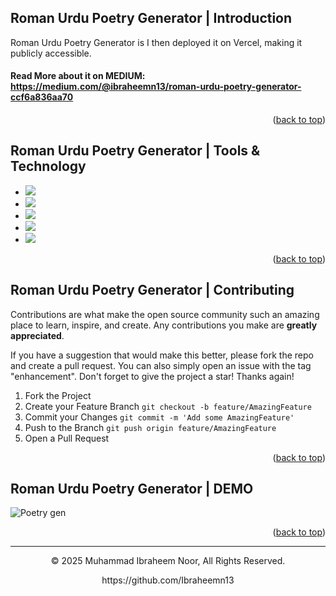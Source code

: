 <a name="readme-top"></a>
## Roman Urdu Poetry Generator | Introduction

Roman Urdu Poetry Generator is  I then deployed it on Vercel, making it publicly accessible.

#### Read More about it on MEDIUM: https://medium.com/@ibraheemn13/roman-urdu-poetry-generator-ccf6a836aa70

<p align="right">(<a href="#readme-top">back to top</a>)</p>

## Roman Urdu Poetry Generator | Tools & Technology
* <img src="https://img.shields.io/badge/NumPy-013243?logo=numpy&logoColor=fff&style=for-the-badge" />
* <img src="https://img.shields.io/badge/pandas-150458?logo=pandas&logoColor=fff&style=for-the-badge" />
* <img src="https://img.shields.io/badge/TensorFlow-FF6F00?logo=tensorflow&logoColor=fff&style=for-the-badge" />
* <img src="https://img.shields.io/badge/Streamlit-FF4B4B?logo=streamlit&logoColor=fff&style=for-the-badge" />
* <img src="https://img.shields.io/badge/Visual_Studio_Code-0078D4?style=for-the-badge&logo=visual%20studio%20code&logoColor=white" />

<p align="right">(<a href="#readme-top">back to top</a>)</p>

## Roman Urdu Poetry Generator | Contributing

Contributions are what make the open source community such an amazing place to learn, inspire, and create. Any contributions you make are **greatly appreciated**.

If you have a suggestion that would make this better, please fork the repo and create a pull request. You can also simply open an issue with the tag "enhancement".
Don't forget to give the project a star! Thanks again!

1. Fork the Project
2. Create your Feature Branch `git checkout -b feature/AmazingFeature`
3. Commit your Changes `git commit -m 'Add some AmazingFeature'`
4. Push to the Branch `git push origin feature/AmazingFeature`
5. Open a Pull Request

<p align="right">(<a href="#readme-top">back to top</a>)</p>

## Roman Urdu Poetry Generator | DEMO
![Poetry gen](https://github.com/user-attachments/assets/7bb08a57-aee2-43d0-a0c9-40805c1e1215)

  
<p align="right">(<a href="#readme-top">back to top</a>)</p>

---
<p align="center"> © 2025 Muhammad Ibraheem Noor, All Rights Reserved. </p>
<p align="center">
https://github.com/Ibraheemn13
</p>
